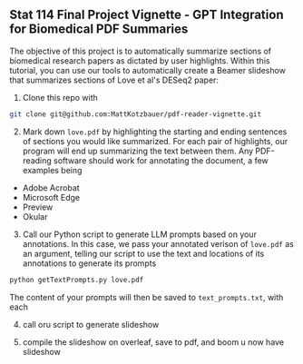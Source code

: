 ## Stat 114 Final Project Vignette - GPT Integration for Biomedical PDF Summaries

The objective of this project is to automatically summarize sections of biomedical research papers as dictated by user highlights. Within this tutorial, you can use our tools to automatically create a Beamer slideshow that summarizes sections of Love et al's DESeq2 paper:

1. Clone this repo with
```sh
git clone git@github.com:MattKotzbauer/pdf-reader-vignette.git 
```
2. Mark down `love.pdf` by highlighting the starting and ending sentences of sections you would like summarized. For each pair of highlights, our program will end up summarizing the text between them. Any PDF-reading software should work for annotating the document, a few examples being
- Adobe Acrobat
- Microsoft Edge
- Preview
- Okular

3. Call our Python script to generate LLM prompts based on your annotations. In this case, we pass your annotated verison of `love.pdf` as an argument, telling our script to use the text and locations of its annotations to generate its prompts

```sh
python getTextPrompts.py love.pdf
```

The content of your prompts will then be saved to `text_prompts.txt`, with each 

4. call oru script to generate slideshow

5. compile the slideshow on overleaf, save to pdf, and boom u now have slideshow






